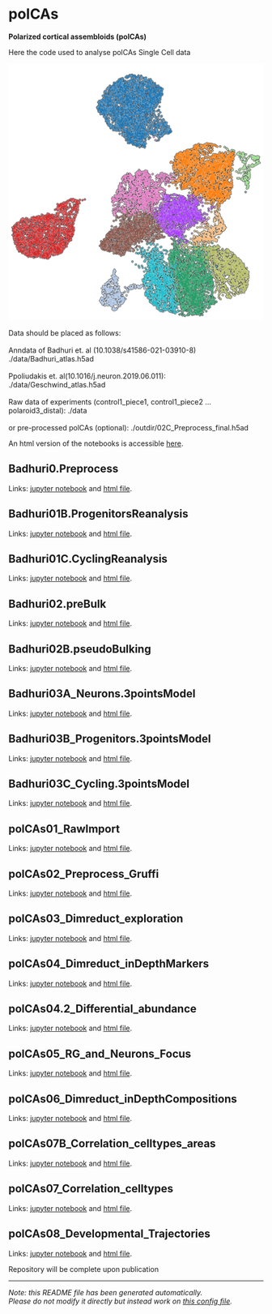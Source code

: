 
# polCAs

**Polarized cortical assembloids (polCAs)**

Here the code used to analyse polCAs Single Cell data

![plot](./figures/FigureGithub.png)


Data should be placed as follows:<br>   
Anndata of Badhuri et. al (10.1038/s41586-021-03910-8)    ./data/Badhuri_atlas.h5ad<br>   
Ppoliudakis et. al(10.1016/j.neuron.2019.06.011):    ./data/Geschwind_atlas.h5ad<br>   
Raw data of experiments (control1_piece1, control1_piece2 ... polaroid3_distal):    ./data<br>   
or pre-processed polCAs (optional):    ./outdir/02C_Preprocess_final.h5ad


An html version of the notebooks is accessible [here](https://GiuseppeTestaLab.github.io/polCAs/).




## Badhuri0.Preprocess

Links: [jupyter notebook](Badhuri0.Preprocess.ipynb) and [html file](https://GiuseppeTestaLab.github.io/polCAs/Badhuri0.Preprocess.html).





## Badhuri01B.ProgenitorsReanalysis

Links: [jupyter notebook](Badhuri01B.ProgenitorsReanalysis.ipynb) and [html file](https://GiuseppeTestaLab.github.io/polCAs/Badhuri01B.ProgenitorsReanalysis.html).





## Badhuri01C.CyclingReanalysis

Links: [jupyter notebook](Badhuri01C.CyclingReanalysis.ipynb) and [html file](https://GiuseppeTestaLab.github.io/polCAs/Badhuri01C.CyclingReanalysis.html).





## Badhuri02.preBulk

Links: [jupyter notebook](Badhuri02.preBulk.ipynb) and [html file](https://GiuseppeTestaLab.github.io/polCAs/Badhuri02.preBulk.html).





## Badhuri02B.pseudoBulking

Links: [jupyter notebook](Badhuri02B.pseudoBulking.ipynb) and [html file](https://GiuseppeTestaLab.github.io/polCAs/Badhuri02B.pseudoBulking.html).





## Badhuri03A_Neurons.3pointsModel

Links: [jupyter notebook](Badhuri03A_Neurons.3pointsModel.pBulk_byArea_scaling.ipynb) and [html file](https://GiuseppeTestaLab.github.io/polCAs/Badhuri03A_Neurons.3pointsModel.pBulk_byArea_scaling.html).





## Badhuri03B_Progenitors.3pointsModel

Links: [jupyter notebook](Badhuri03B_Progenitors.3pointsModel.pBulk_byArea_scaling.ipynb) and [html file](https://GiuseppeTestaLab.github.io/polCAs/Badhuri03B_Progenitors.3pointsModel.pBulk_byArea_scaling.html).





## Badhuri03C_Cycling.3pointsModel

Links: [jupyter notebook](Badhuri03C_Cycling.3pointsModel.pBulk_byArea_scaling.ipynb) and [html file](https://GiuseppeTestaLab.github.io/polCAs/Badhuri03C_Cycling.3pointsModel.pBulk_byArea_scaling.html).





## polCAs01_RawImport

Links: [jupyter notebook](polCAs01_RawImport.ipynb) and [html file](https://GiuseppeTestaLab.github.io/polCAs/polCAs01_RawImport.html).





## polCAs02_Preprocess_Gruffi

Links: [jupyter notebook](polCAs02_Preprocess_Gruffi.ipynb) and [html file](https://GiuseppeTestaLab.github.io/polCAs/polCAs02_Preprocess_Gruffi.html).





## polCAs03_Dimreduct_exploration

Links: [jupyter notebook](polCAs03_Dimreduct_exploration.ipynb) and [html file](https://GiuseppeTestaLab.github.io/polCAs/polCAs03_Dimreduct_exploration.html).





## polCAs04_Dimreduct_inDepthMarkers

Links: [jupyter notebook](polCAs04_Dimreduct_inDepthMarkers.ipynb) and [html file](https://GiuseppeTestaLab.github.io/polCAs/polCAs04_Dimreduct_inDepthMarkers.html).





## polCAs04.2_Differential_abundance

Links: [jupyter notebook](polCAs04.2_Differential_abundance.ipynb) and [html file](https://GiuseppeTestaLab.github.io/polCAs/polCAs04.2_Differential_abundance.html).





## polCAs05_RG_and_Neurons_Focus

Links: [jupyter notebook](polCAs05_RG_and_Neurons_Focus.ipynb) and [html file](https://GiuseppeTestaLab.github.io/polCAs/polCAs05_RG_and_Neurons_Focus.html).





## polCAs06_Dimreduct_inDepthCompositions

Links: [jupyter notebook](polCAs06_Dimreduct_inDepthCompositions.ipynb) and [html file](https://GiuseppeTestaLab.github.io/polCAs/polCAs06_Dimreduct_inDepthCompositions.html).





## polCAs07B_Correlation_celltypes_areas

Links: [jupyter notebook](polCAs07B_Correlation_celltypes_areas.ipynb) and [html file](https://GiuseppeTestaLab.github.io/polCAs/polCAs07B_Correlation_celltypes_areas.html).





## polCAs07_Correlation_celltypes

Links: [jupyter notebook](polCAs07_Correlation_celltypes.ipynb) and [html file](https://GiuseppeTestaLab.github.io/polCAs/polCAs07_Correlation_celltypes.html).





## polCAs08_Developmental_Trajectories

Links: [jupyter notebook](polCAs08_Developmental_Trajectories.ipynb) and [html file](https://GiuseppeTestaLab.github.io/polCAs/polCAs08_Developmental_Trajectories.html).




Repository will be complete upon publication


---
*Note: this README file has been generated automatically.* <br>
*Please do not modify it directly but instead work on [this config file](resources/config.yaml).*


